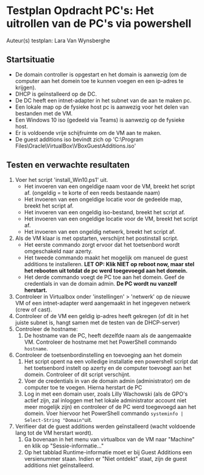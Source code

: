 # Testplan Opdracht PC's: Het uitrollen van de PC's via powershell

Auteur(s) testplan: Lara Van Wynsberghe

## Startsituatie

* De domain controller is opgestart en het domain is aanwezig (om de computer aan het domein toe te kunnen voegen en een ip-adres te krijgen).
* DHCP is geïnstalleerd op de DC.
* De DC heeft een intnet-adapter in het subnet van de aan te maken pc.
* Een lokale map op de fysieke host pc is aanwezig voor het delen van bestanden met de VM.
* Een Windows 10 iso (gedeeld via Teams) is aanwezig op de fysieke host.
* Er is voldoende vrije schijfruimte om de VM aan te maken.
* De guest additions iso bevindt zich op 'C:\Program Files\Oracle\VirtualBox\VBoxGuestAdditions.iso'

## Testen en verwachte resultaten

1. Voer het script 'install_Win10.ps1' uit.
    * Het invoeren van een ongeldige naam voor de VM, breekt het script af. (ongeldig = te korte of een reeds bestaande naam)
    * Het invoeren van een ongeldige locatie voor de gedeelde map, breekt het script af.
    * Het invoeren van een ongeldig iso-bestand, breekt het script af.
    * Het invoeren van een ongeldige locatie voor de VM, breekt het script af.
    * Het invoeren van een ongeldig netwerk, breekt het script af.
2. Als de VM klaar is met opstarten, verschijnt het postinstall script.
   * Het eerste commando zorgt ervoor dat het toetsenbord wordt omgeschakeld naar azerty.
   * Het tweede commando maakt het mogelijk om manueel de guest additions te installeren. **LET OP: Klik NIET op reboot now, maar stel het rebooten uit totdat de pc werd toegevoegd aan het domein.**
   * Het derde commando voegt de PC toe aan het domein. Geef de credentials in van de domain admin. **De PC wordt nu vanzelf herstart.**
3. Controleer in Virtualbox onder 'instellingen' > 'netwerk' op de nieuwe VM of een intnet-adapter werd aangemaakt in het ingegeven netwerk (crew of cast).
4. Controleer of de VM een geldig ip-adres heeft gekregen (of dit in het juiste subnet is, hangt samen met de testen van de DHCP-server)
5. Controleer de hostname:
    1. De hostname van de PC, heeft dezelfde naam als de aangemaakte VM. Controleer de hostname met het PowerShell commando `hostname`.
6. Controleer de toetsenbordinstelling en toevoeging aan het domein
    1. Het script opent na een volledige installatie een powershell script dat het toetsenbord instelt op azerty en de computer toevoegt aan het domein. Controleer of dit script verschijnt.
    2. Voer de credentials in van de domain admin (administrator) om de computer toe te voegen. Hierna herstart de PC
    3. Log in met een domain user, zoals Lilly Wachowski (als de GPO's actief zijn, zal inloggen met het lokale administrator account niet meer mogelijk zijn) en controleer of de PC werd toegevoegd aan het domein. Voer hiervoor het PowerShell commando `systeminfo | Select-String "Domain"`uit.
7. Verifieer dat de guest additions werden geïnstalleerd (wacht voldoende lang tot de VM herstart wordt).
    1. Ga bovenaan in het menu van virtualbox van de VM naar "Machine" en klik op "Sessie-informatie..."
    2. Op het tabblad Runtime-informatie moet er bij Guest Additions een versienummer staan. Indien er "Niet ontdekt" staat, zijn de guest additions niet geïnstalleerd.
